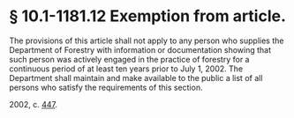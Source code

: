 # § 10.1-1181.12 Exemption from article.

<p>The provisions of this article shall not apply to any person who supplies the Department of Forestry with information or documentation showing that such person was actively engaged in the practice of forestry for a continuous period of at least ten years prior to July 1, 2002. The Department shall maintain and make available to the public a list of all persons who satisfy the requirements of this section.</p><p>2002, c. <a href='http://lis.virginia.gov/cgi-bin/legp604.exe?021+ful+CHAP0447'>447</a>.</p>